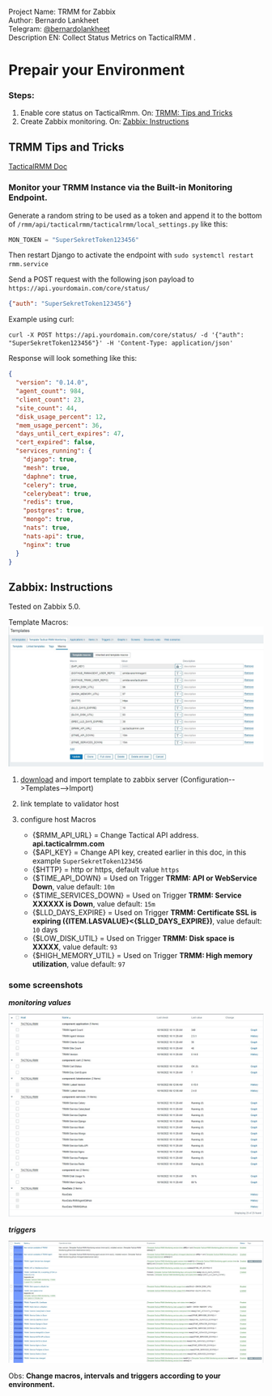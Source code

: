 Project Name: TRMM for Zabbix\
Author: Bernardo Lankheet\
Telegram: [@bernardolankheet](https://t.me/bernardolankheet)\
Description EN: Collect Status Metrics on TacticalRMM .

# Prepair your Environment
### Steps:
1. Enable core status on TacticalRmm. On: [TRMM: Tips and Tricks](https://github.com/bernardolankheet/TacticalRMM-Extras/tree/devep/Template-TRMM-for-Zabbix#trmm-tips-and-tricks)
2. Create Zabbix monitoring. On: [Zabbix: Instructions](https://github.com/bernardolankheet/TacticalRMM-Extras/tree/devep/Template-TRMM-for-Zabbix#zabbix-instructions)

## TRMM Tips and Tricks

[TacticalRMM Doc](https://docs.tacticalrmm.com/tipsntricks/#monitor-your-trmm-instance-via-the-built-in-monitoring-endpoint)

### Monitor your TRMM Instance via the Built-in Monitoring Endpoint.
Generate a random string to be used as a token and append it to the bottom of `/rmm/api/tacticalrmm/tacticalrmm/local_settings.py` like this:

```python
MON_TOKEN = "SuperSekretToken123456"
```

Then restart Django to activate the endpoint with `sudo systemctl restart rmm.service`

Send a POST request with the following json payload to `https://api.yourdomain.com/core/status/`
```json
{"auth": "SuperSekretToken123456"}
```

Example using curl:
```
curl -X POST https://api.yourdomain.com/core/status/ -d '{"auth": "SuperSekretToken123456"}' -H 'Content-Type: application/json'
```

Response will look something like this:
```json
{
  "version": "0.14.0",
  "agent_count": 984,
  "client_count": 23,
  "site_count": 44,
  "disk_usage_percent": 12,
  "mem_usage_percent": 36,
  "days_until_cert_expires": 47,
  "cert_expired": false,
  "services_running": {
    "django": true,
    "mesh": true,
    "daphne": true,
    "celery": true,
    "celerybeat": true,
    "redis": true,
    "postgres": true,
    "mongo": true,
    "nats": true,
    "nats-api": true,
    "nginx": true
  }
}
```

## Zabbix: Instructions
Tested on Zabbix 5.0. 

Template Macros:
![Template Macros](./img/macros.jpg)

1. [download](./Template-Tactical-RMM-Monitoring.xml) and import template to zabbix server (Configuration-->Templates-->Import)

2. link template to validator host

3. configure host Macros
   - {$RMM_API_URL}           = Change Tactical API address. **api.tacticalrmm.com**
   - {$API_KEY}               = Change API key, created earlier in this doc, in this example `SuperSekretToken123456`
   - {$HTTP}                  = http or https, default value `https`
   - {$TIME_API_DOWN}         = Used on Trigger **TRMM: API or WebService Down**, value default: `10m`
   - {$TIME_SERVICES_DOWN}    = Used on Trigger **TRMM: Service XXXXXX is Down**, value default: `15m`
   - {$LLD_DAYS_EXPIRE}       = Used on Trigger **TRMM: Certificate SSL is expiring ({ITEM.LASVALUE}<{$LLD_DAYS_EXPIRE})**, value default: `10` days
   - {$LOW_DISK_UTIL}         = Used on Trigger **TRMM: Disk space is XXXXX**, value default: `93`
   - {$HIGH_MEMORY_UTIL}      = Used on Trigger **TRMM: High memory utilization**, value default: `97`

### some screenshots
***monitoring values***

![monitoring values](./img/latestdata.jpg)

***triggers***

![Triggers](./img/triggers.jpg)


Obs: **Change macros, intervals and triggers according to your environment.**